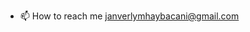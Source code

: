 
- 📫 How to reach me janverlymhaybacani@gmail.com

<!---
Janverly01492/Janverly01492 is a ✨ special ✨ repository because its `README.md` (this file) appears on your GitHub profile.
You can click the Preview link to take a look at your changes.
--->
